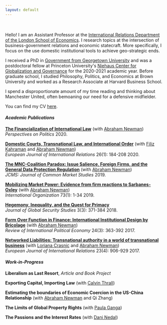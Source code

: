 ```yaml
---
layout: default
---
```

<br><br>
Hello! I am an Assistant Professor at the [International Relations Department of the London School of Economics](https://www.lse.ac.uk/international-relations). I research topics at the intersection of business-government relations and economic statecraft. More specifically, I focus on the use domestic institutional tools to achieve geo-strategic ends. 

I received a PhD in [Government from Georgetown University](https://government.georgetown.edu/#) and was a postdoctoral fellow at Princeton University's [Niehaus Center for Globalization and Governance](https://niehaus.princeton.edu/) for the 2020-2021 academic year. Before graduate school, I studied Philosophy, Politics, and Economics at Brown University and worked as a Research Associate at Harvard Business School. 

I spend a disproportionate amount of my time reading and thinking about Manchester United, often bemoaning our need for a defensive midfielder.

You can find my CV [here](). 

#### *Academic Publications*

**[The Financialization of International Law](https://www.cambridge.org/core/journals/perspectives-on-politics/article/abs/financialization-of-international-law/2926149AFB555E54A1DB4C93D8CF2760)** (with [Abraham Newman](https://abrahamnewman.georgetown.domains/about/))<br> *Perspectives on Politics* 2020.

**[Domestic Courts, Transnational Law, and International Order](https://journals.sagepub.com/doi/full/10.1177/1354066120938843)** (with [Filiz Kahraman](https://www.utsc.utoronto.ca/polisci/people/filiz-kahraman) and [Abraham Newman](https://abrahamnewman.georgetown.domains/about/))<br> *European Journal of International Relations* 26(1): 184-208 2020. 

**[The MNC-Coalition Paradox: Issue Salience, Foreign Firms, and the General Data Protection Regulation](https://onlinelibrary.wiley.com/doi/abs/10.1111/jcms.12810)** (with [Abraham Newman](https://abrahamnewman.georgetown.domains/about/))<br> *JCMS: Journal of Common Market Studies* 2019. 

**[Mobilizing Market Power: Evidence from firm reactions to Sarbanes-Oxley](https://www.cambridge.org/core/journals/international-organization/article/abs/mobilizing-market-power-jurisdictional-expansion-as-economic-statecraft/880511974FC84FF93C95403A11788147)** (with [Abraham Newman](https://abrahamnewman.georgetown.domains/about/))<br> *International Organization* 73(1): 1-34 2019. 

**[Hegemony, Inequality, and the Quest for Primacy](https://academic.oup.com/jogss/article-abstract/3/3/371/5053988?redirectedFrom=fulltext)** <br> *Journal of Global Security Studies* 3(3): 371-384 2018. 

**[Form Over Function in Finance: International Institutional Design by Bricolage](https://www.tandfonline.com/doi/abs/10.1080/09692290.2017.1307777?journalCode=rrip20)** (with [Abraham Newman](https://abrahamnewman.georgetown.domains/about/))<br> *Review of International Political Economy* 24(3): 363-392 2017. 

**[Networked Liabilities: Transnational authority in a world of transnational business](https://journals.sagepub.com/doi/abs/10.1177/1354066116679245)** (with [Loriana Crasnic](https://www.loricrasnic.net/) and [Abraham Newman](https://abrahamnewman.georgetown.domains/about/))<br> *European Journal of International Relations* 23(4): 906-929 2017. 


#### *Work-in-Progress*
**Liberalism as Last Resort**, *Article and Book Project*

**Exporting Capital, Importing Law** (with [Calvin Thrall](calvinthrall.github.io))

**Estimating the boundaries of Economic Coercion in the US-China Relationship** (with [Abraham Newman](https://abrahamnewman.georgetown.domains/about/) and Qi Zhang)

**The Limits of Global Property Rights** (with [Paula Ganga](http://www.paulaganga.com/))

**The Passions and the Interest Rates** (with [Dani Nedal](https://sites.google.com/georgetown.edu/daninedal/))
 

